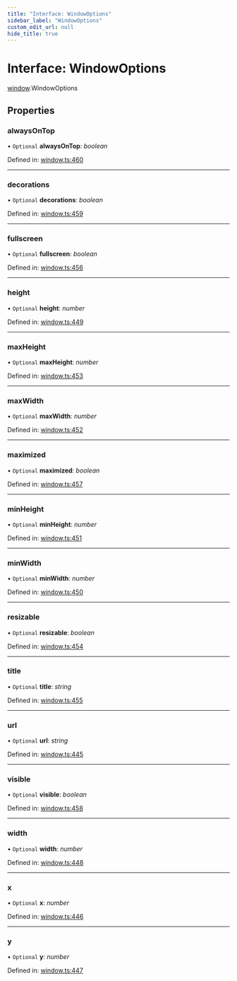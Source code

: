 ```yaml
---
title: "Interface: WindowOptions"
sidebar_label: "WindowOptions"
custom_edit_url: null
hide_title: true
---
```


# Interface: WindowOptions

[window](../modules/window.md).WindowOptions

## Properties

### alwaysOnTop

• `Optional` **alwaysOnTop**: *boolean*

Defined in: [window.ts:460](https://github.com/tauri-apps/tauri/blob/b9cbaad4/api/src/window.ts#L460)

___

### decorations

• `Optional` **decorations**: *boolean*

Defined in: [window.ts:459](https://github.com/tauri-apps/tauri/blob/b9cbaad4/api/src/window.ts#L459)

___

### fullscreen

• `Optional` **fullscreen**: *boolean*

Defined in: [window.ts:456](https://github.com/tauri-apps/tauri/blob/b9cbaad4/api/src/window.ts#L456)

___

### height

• `Optional` **height**: *number*

Defined in: [window.ts:449](https://github.com/tauri-apps/tauri/blob/b9cbaad4/api/src/window.ts#L449)

___

### maxHeight

• `Optional` **maxHeight**: *number*

Defined in: [window.ts:453](https://github.com/tauri-apps/tauri/blob/b9cbaad4/api/src/window.ts#L453)

___

### maxWidth

• `Optional` **maxWidth**: *number*

Defined in: [window.ts:452](https://github.com/tauri-apps/tauri/blob/b9cbaad4/api/src/window.ts#L452)

___

### maximized

• `Optional` **maximized**: *boolean*

Defined in: [window.ts:457](https://github.com/tauri-apps/tauri/blob/b9cbaad4/api/src/window.ts#L457)

___

### minHeight

• `Optional` **minHeight**: *number*

Defined in: [window.ts:451](https://github.com/tauri-apps/tauri/blob/b9cbaad4/api/src/window.ts#L451)

___

### minWidth

• `Optional` **minWidth**: *number*

Defined in: [window.ts:450](https://github.com/tauri-apps/tauri/blob/b9cbaad4/api/src/window.ts#L450)

___

### resizable

• `Optional` **resizable**: *boolean*

Defined in: [window.ts:454](https://github.com/tauri-apps/tauri/blob/b9cbaad4/api/src/window.ts#L454)

___

### title

• `Optional` **title**: *string*

Defined in: [window.ts:455](https://github.com/tauri-apps/tauri/blob/b9cbaad4/api/src/window.ts#L455)

___

### url

• `Optional` **url**: *string*

Defined in: [window.ts:445](https://github.com/tauri-apps/tauri/blob/b9cbaad4/api/src/window.ts#L445)

___

### visible

• `Optional` **visible**: *boolean*

Defined in: [window.ts:458](https://github.com/tauri-apps/tauri/blob/b9cbaad4/api/src/window.ts#L458)

___

### width

• `Optional` **width**: *number*

Defined in: [window.ts:448](https://github.com/tauri-apps/tauri/blob/b9cbaad4/api/src/window.ts#L448)

___

### x

• `Optional` **x**: *number*

Defined in: [window.ts:446](https://github.com/tauri-apps/tauri/blob/b9cbaad4/api/src/window.ts#L446)

___

### y

• `Optional` **y**: *number*

Defined in: [window.ts:447](https://github.com/tauri-apps/tauri/blob/b9cbaad4/api/src/window.ts#L447)
